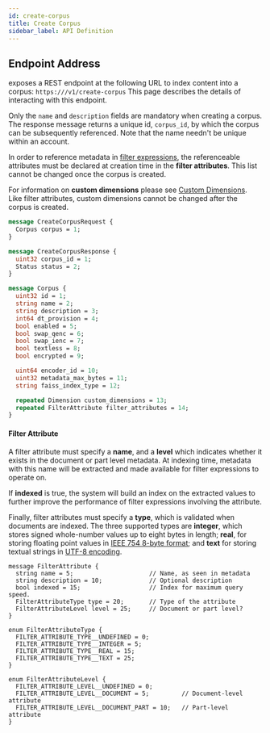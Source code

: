 ```yaml
---
id: create-corpus
title: Create Corpus
sidebar_label: API Definition
---
```


## Endpoint Address

<Config v="names.product"/> exposes a REST endpoint at the following URL
to index content into a corpus:
<code>https://<Config v="domains.rest.admin"/>/v1/create-corpus</code>
This page describes the details of interacting with this endpoint.

Only the `name` and `description` fields are mandatory when creating a corpus.
The response message returns a unique id, `corpus_id`, by which the corpus can
be subsequently referenced. Note that the name needn't be unique within an
account.

In order to reference metadata in [filter expressions](/docs/search-apis/sql/filter-overview), the
referenceable attributes must be declared at creation time in the **filter
attributes**. This list cannot be changed once the corpus is created.

For information on **custom dimensions** please see
[Custom Dimensions](/docs/custom-dimensions). Like filter attributes, custom
dimensions cannot be changed after the corpus is created.

```protobuf
message CreateCorpusRequest {
  Corpus corpus = 1;
}

message CreateCorpusResponse {
  uint32 corpus_id = 1;
  Status status = 2;
}

message Corpus {
  uint32 id = 1;
  string name = 2;
  string description = 3;
  int64 dt_provision = 4;
  bool enabled = 5;
  bool swap_qenc = 6;
  bool swap_ienc = 7;
  bool textless = 8;
  bool encrypted = 9;

  uint64 encoder_id = 10;
  uint32 metadata_max_bytes = 11;
  string faiss_index_type = 12;

  repeated Dimension custom_dimensions = 13;
  repeated FilterAttribute filter_attributes = 14;
}
```

#### Filter Attribute

A filter attribute must specify a **name**, and a **level** which indicates
whether it exists in the document or part level metadata. At indexing time,
metadata with this name will be extracted and made available for filter
expressions to operate on.

If **indexed** is true, the system will build an index on the extracted values
to further improve the performance of filter expressions involving the
attribute. 

Finally, filter attributes must specify a **type**, which is validated when
documents are indexed. The three supported types are **integer**, which stores
signed whole-number values up to eight bytes in length; **real**, for storing
floating point values in [IEEE 754 8-byte format][1]; and **text** for storing 
textual strings in [UTF-8 encoding][2].

[1]: https://en.wikipedia.org/wiki/Double-precision_floating-point_format
[2]: https://en.wikipedia.org/wiki/UTF-8


```
message FilterAttribute {
  string name = 5;                     // Name, as seen in metadata
  string description = 10;             // Optional description
  bool indexed = 15;                   // Index for maximum query speed.
  FilterAttributeType type = 20;       // Type of the attribute
  FilterAttributeLevel level = 25;     // Document or part level?
}

enum FilterAttributeType {
  FILTER_ATTRIBUTE_TYPE__UNDEFINED = 0;
  FILTER_ATTRIBUTE_TYPE__INTEGER = 5;
  FILTER_ATTRIBUTE_TYPE__REAL = 15;
  FILTER_ATTRIBUTE_TYPE__TEXT = 25;
}

enum FilterAttributeLevel {
  FILTER_ATTRIBUTE_LEVEL__UNDEFINED = 0;
  FILTER_ATTRIBUTE_LEVEL__DOCUMENT = 5;         // Document-level attribute
  FILTER_ATTRIBUTE_LEVEL__DOCUMENT_PART = 10;   // Part-level attribute
}
```